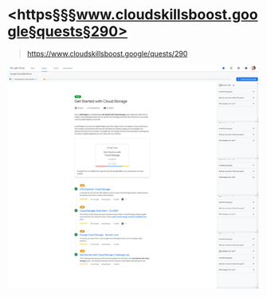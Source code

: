 
# <https§§§www.cloudskillsboost.google§quests§290>
> <https://www.cloudskillsboost.google/quests/290>
        

![](1686917242719.png)